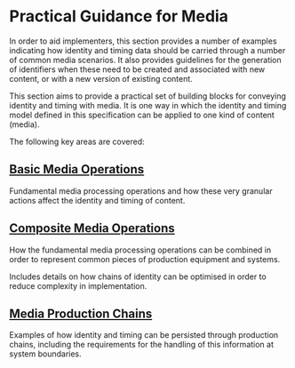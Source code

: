 # Practical Guidance for Media

In order to aid implementers, this section provides a number of examples indicating how identity and timing data should be carried through a number of common media scenarios. It also provides guidelines for the generation of identifiers when these need to be created and associated with new content, or with a new version of existing content.

This section aims to provide a practical set of building blocks for conveying identity and timing with media. It is one way in which the identity and timing model defined in this specification can be applied to one kind of content (media).

The following key areas are covered:

## [Basic Media Operations](3.1.%20Basic%20Media%20Operations.md)

Fundamental media processing operations and how these very granular actions affect the identity and timing of content.

## [Composite Media Operations](3.2.%20Composite%20Media%20Operations.md)

How the fundamental media processing operations can be combined in order to represent common pieces of production equipment and systems.

Includes details on how chains of identity can be optimised in order to reduce complexity in implementation.

## [Media Production Chains](3.3.%20Media%20Production%20Chains.md)

Examples of how identity and timing can be persisted through production chains, including the requirements for the handling of this information at system boundaries.

